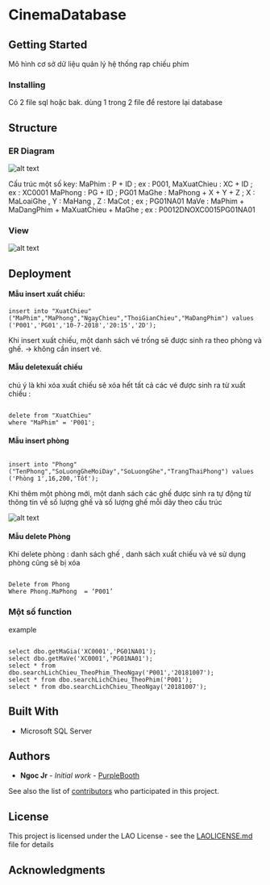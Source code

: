 # CinemaDatabase  

## Getting Started

Mô hình cơ sở dữ liệu quản lý hệ thống rạp chiếu phim

### Installing

Có 2 file sql hoặc bak. dùng 1 trong 2 file để restore lại database

## Structure

### ER Diagram

![alt text](https://bitbucket.org/HoaPhamHust/nmcnpm_104412_nhom17/raw/8db99d0973c6cf189d7d5c866d333373ccaae4ab/database/report/ER-Diagram.png)

Cấu trúc một số key:
MaPhim : P + ID ; ex : P001,
MaXuatChieu : XC + ID ; ex : XC0001
MaPhong : PG + ID ; PG01
MaGhe : MaPhong + X + Y + Z ;  X : MaLoaiGhe , Y : MaHang  , Z : MaCot ; ex ; PG01NA01
MaVe : MaPhim + MaDangPhim + MaXuatChieu + MaGhe ;  ex : P0012DNOXC0015PG01NA01


### View

![alt text](https://bitbucket.org/HoaPhamHust/nmcnpm_104412_nhom17/raw/4ca931b3f6c3a797f9b294ed08223272b43257a2/database/report/viewdiagram.png)

## Deployment

#### Mẫu insert xuất chiếu: 
```
insert into "XuatChieu"("MaPhim","MaPhong","NgayChieu","ThoiGianChieu","MaDangPhim") values
('P001','PG01','10-7-2018','20:15','2D');
```
Khi insert xuất chiếu, một danh sách vé trống sẽ được sinh ra theo phòng và ghế. → không cần insert vé.

#### Mẫu deletexuất chiếu
chú ý là khi xóa xuất chiếu sẽ xóa hết tất cả các vé được sinh ra từ xuất chiếu :
```

delete from "XuatChieu"
where "MaPhim" = 'P001';
```
#### Mẫu insert phòng
```

insert into "Phong"("TenPhong","SoLuongGheMoiDay","SoLuongGhe","TrangThaiPhong") values 
('Phòng 1',16,200,'Tốt');
```
Khi thêm một phòng mới, một danh sách các ghế được sinh ra tự động từ thông tin về số lượng ghế và số lượng ghế mỗi dãy theo cấu trúc  

![alt text](https://bitbucket.org/HoaPhamHust/nmcnpm_104412_nhom17/raw/4ca931b3f6c3a797f9b294ed08223272b43257a2/database/report/so_do_phong.png)

#### Mẫu delete Phòng
Khi delete phòng : danh sách ghế , danh sách xuất chiếu và vé sử dụng phòng cũng sẽ bị xóa
```

Delete from Phong
Where Phong.MaPhong  = ‘P001’
```

### Một số function
example

```

select dbo.getMaGia('XC0001','PG01NA01');
select dbo.getMaVe('XC0001','PG01NA01');
select * from dbo.searchLichChieu_TheoPhim_TheoNgay('P001','20181007');
select * from dbo.searchLichChieu_TheoPhim('P001');
select * from dbo.searchLichChieu_TheoNgay('20181007');
```

#### 


## Built With

* Microsoft SQL Server

## Authors

* **Ngoc Jr** - *Initial work* - [PurpleBooth](https://github.com/ngocjr7)

See also the list of [contributors]() who participated in this project.

## License

This project is licensed under the LAO License - see the [LAOLICENSE.md](LICENSE.md) file for details

## Acknowledgments

